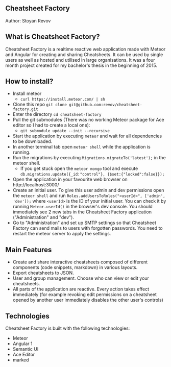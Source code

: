 Cheatsheet Factory
------------------
Author: Stoyan Revov

What is Cheatsheet Factory?
---------------------------
Cheatsheet Factory is a realtime reactive web application made with Meteor and Angular for creating and sharing Cheatsheets.
It can be used by single users as well as hosted and utilised in large organisations.
It was a four month project created for my bachelor's thesis in the beginning of 2015.

How to install?
---------------
- Install meteor
  - `curl https://install.meteor.com/ | sh`
- Clone this repo `git clone git@github.com:revov/cheatsheet-factory.git`
- Enter the directory `cd cheatsheet-factory`
- Pull the git submodules (There was no working Meteor package for Ace editor so I had to create a local one):
  - `git submodule update --init --recursive`
- Start the application by executing `meteor` and wait for all dependencies to be downloaded.
- In another terminal tab open `meteor shell` while the application is running.
- Run the migrations by executing `Migrations.migrateTo('latest');` in the meteor shell.
  - If you get stuck open the `meteor mongo` tool and execute `db.migrations.update({_id:"control"}, {$set:{"locked":false}});`
- Open the application in your favourite web browser on http://localhost:3000/
- Create an initial user. To give this user admin and dev permissions open the `meteor shell` and run `Roles.addUsersToRoles("<userId>", ['admin', 'dev']);` where `<userId>` is the ID of your initial user. You can check it by running `Meteor.userId()` in the browser's dev console. You should immediately see 2 new tabs in the Cheatsheet Factory application ("Administration" and "dev").
- Go to "Administration" and set up SMTP settings so that Cheatsheet Factory can send mails to users with forgotten passwords. You need to restart the meteor server to apply the settings.

Main Features
-------------
- Create and share interactive cheatsheets composed of different components (code snippets, markdown) in various layouts.
- Export cheatsheets to JSON.
- User and group management. Choose who can view or edit your cheatsheets.
- All parts of the application are reactive. Every action takes effect immediately (for example revoking edit permissions on a cheatsheet opened by another user immediately disables the other user's controls)

Technologies
------------
Cheatsheet Factory is built with the following technologies:
- Meteor
- Angular 1
- Semantic UI
- Ace Editor
- marked
